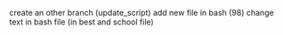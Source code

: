 create an other branch (update_script) add new file in bash (98) change text in bash file (in best and school file)
